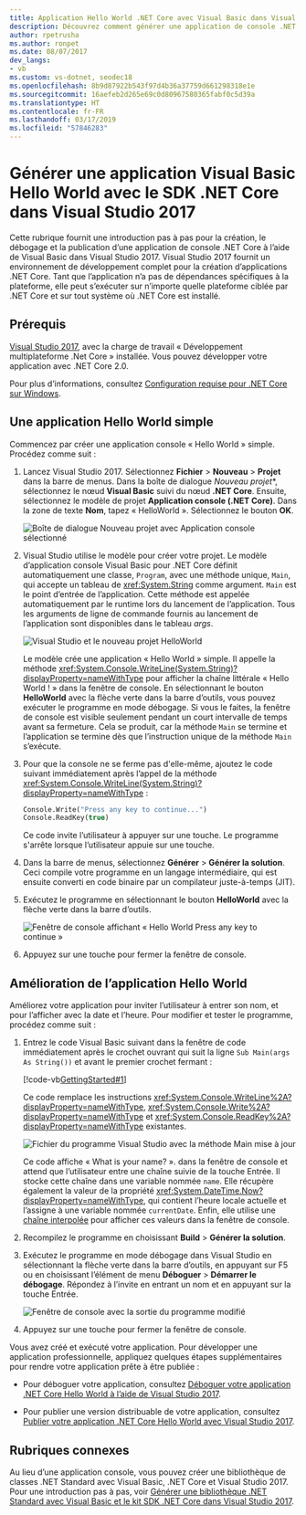 ```yaml
---
title: Application Hello World .NET Core avec Visual Basic dans Visual Studio 2017
description: Découvrez comment générer une application de console .NET Core simple avec Visual Basic à l’aide de Visual Studio 2017.
author: rpetrusha
ms.author: ronpet
ms.date: 08/07/2017
dev_langs:
- vb
ms.custom: vs-dotnet, seodec18
ms.openlocfilehash: 8b9d87922b543f97d4b36a37759d661298318e1e
ms.sourcegitcommit: 16aefeb2d265e69c0d80967580365fabf0c5d39a
ms.translationtype: HT
ms.contentlocale: fr-FR
ms.lasthandoff: 03/17/2019
ms.locfileid: "57846283"
---
```

# <a name="build-a-visual-basic-hello-world-application-with-the-net-core-sdk-in-visual-studio-2017"></a>Générer une application Visual Basic Hello World avec le SDK .NET Core dans Visual Studio 2017

Cette rubrique fournit une introduction pas à pas pour la création, le débogage et la publication d’une application de console .NET Core à l’aide de Visual Basic dans Visual Studio 2017. Visual Studio 2017 fournit un environnement de développement complet pour la création d’applications .NET Core. Tant que l’application n’a pas de dépendances spécifiques à la plateforme, elle peut s’exécuter sur n’importe quelle plateforme ciblée par .NET Core et sur tout système où .NET Core est installé.

## <a name="prerequisites"></a>Prérequis

[Visual Studio 2017](https://aka.ms/vsdownload?utm_source=mscom&utm_campaign=msdocs), avec la charge de travail « Développement multiplateforme .Net Core » installée. Vous pouvez développer votre application avec .NET Core 2.0.

Pour plus d’informations, consultez [Configuration requise pour .NET Core sur Windows](../../core/windows-prerequisites.md).

## <a name="a-simple-hello-world-application"></a>Une application Hello World simple

Commencez par créer une application console « Hello World » simple. Procédez comme suit :

1. Lancez Visual Studio 2017. Sélectionnez **Fichier** > **Nouveau** > **Projet** dans la barre de menus. Dans la boîte de dialogue *Nouveau projet*\*, sélectionnez le nœud **Visual Basic** suivi du nœud **.NET Core**. Ensuite, sélectionnez le modèle de projet **Application console (.NET Core)**. Dans la zone de texte **Nom**, tapez « HelloWorld ». Sélectionnez le bouton **OK**.

   ![Boîte de dialogue Nouveau projet avec Application console sélectionné](./media/vb-with-visual-studio/visual-studio-new-project.png)
   
1. Visual Studio utilise le modèle pour créer votre projet. Le modèle d’application console Visual Basic pour .NET Core définit automatiquement une classe, `Program`, avec une méthode unique, `Main`, qui accepte un tableau de <xref:System.String> comme argument. `Main` est le point d’entrée de l’application. Cette méthode est appelée automatiquement par le runtime lors du lancement de l’application. Tous les arguments de ligne de commande fournis au lancement de l’application sont disponibles dans le tableau *args*.

   ![Visual Studio et le nouveau projet HelloWorld](./media/vb-with-visual-studio/visual-studio-main-window.png)

   Le modèle crée une application « Hello World » simple. Il appelle la méthode <xref:System.Console.WriteLine(System.String)?displayProperty=nameWithType> pour afficher la chaîne littérale « Hello World ! » dans la fenêtre de console. En sélectionnant le bouton **HelloWorld** avec la flèche verte dans la barre d’outils, vous pouvez exécuter le programme en mode débogage. Si vous le faites, la fenêtre de console est visible seulement pendant un court intervalle de temps avant sa fermeture. Cela se produit, car la méthode `Main` se termine et l’application se termine dès que l’instruction unique de la méthode `Main` s’exécute.

1. Pour que la console ne se ferme pas d'elle-même, ajoutez le code suivant immédiatement après l’appel de la méthode <xref:System.Console.WriteLine(System.String)?displayProperty=nameWithType> :

   ```vb
   Console.Write("Press any key to continue...")
   Console.ReadKey(true)
   ```
   Ce code invite l’utilisateur à appuyer sur une touche. Le programme s'arrête lorsque l’utilisateur appuie sur une touche.

1. Dans la barre de menus, sélectionnez **Générer** > **Générer la solution**. Ceci compile votre programme en un langage intermédiaire, qui est ensuite converti en code binaire par un compilateur juste-à-temps (JIT).

1. Exécutez le programme en sélectionnant le bouton **HelloWorld** avec la flèche verte dans la barre d’outils.

   ![Fenêtre de console affichant « Hello World Press any key to continue »](./media/with-visual-studio/hello-world-console.png)

1. Appuyez sur une touche pour fermer la fenêtre de console.

## <a name="enhancing-the-hello-world-application"></a>Amélioration de l’application Hello World

Améliorez votre application pour inviter l’utilisateur à entrer son nom, et pour l’afficher avec la date et l’heure. Pour modifier et tester le programme, procédez comme suit :

1. Entrez le code Visual Basic suivant dans la fenêtre de code immédiatement après le crochet ouvrant qui suit la ligne `Sub Main(args As String())` et avant le premier crochet fermant :

   [!code-vb[GettingStarted#1](../../../samples/snippets/core/tutorials/vb-with-visual-studio/helloworld.vb#1)]

   Ce code remplace les instructions <xref:System.Console.WriteLine%2A?displayProperty=nameWithType>, <xref:System.Console.Write%2A?displayProperty=nameWithType> et <xref:System.Console.ReadKey%2A?displayProperty=nameWithType> existantes.

   ![Fichier du programme Visual Studio avec la méthode Main mise à jour](./media/vb-with-visual-studio/visual-basic-code-window.png)

   Ce code affiche « What is your name? ». dans la fenêtre de console et attend que l’utilisateur entre une chaîne suivie de la touche Entrée. Il stocke cette chaîne dans une variable nommée `name`. Elle récupère également la valeur de la propriété <xref:System.DateTime.Now?displayProperty=nameWithType>, qui contient l’heure locale actuelle et l’assigne à une variable nommée `currentDate`. Enfin, elle utilise une [chaîne interpolée](../../visual-basic/programming-guide/language-features/strings/interpolated-strings.md) pour afficher ces valeurs dans la fenêtre de console.

1. Recompilez le programme en choisissant **Build** > **Générer la solution**.

1. Exécutez le programme en mode débogage dans Visual Studio en sélectionnant la flèche verte dans la barre d’outils, en appuyant sur F5 ou en choisissant l’élément de menu **Déboguer** > **Démarrer le débogage**. Répondez à l’invite en entrant un nom et en appuyant sur la touche Entrée.

   ![Fenêtre de console avec la sortie du programme modifié](./media/with-visual-studio/hello-world-update.png)

1. Appuyez sur une touche pour fermer la fenêtre de console.

Vous avez créé et exécuté votre application. Pour développer une application professionnelle, appliquez quelques étapes supplémentaires pour rendre votre application prête à être publiée :

- Pour déboguer votre application, consultez [Déboguer votre application .NET Core Hello World à l’aide de Visual Studio 2017](debugging-with-visual-studio.md).

- Pour publier une version distribuable de votre application, consultez [Publier votre application .NET Core Hello World avec Visual Studio 2017](publishing-with-visual-studio.md).

## <a name="related-topics"></a>Rubriques connexes

Au lieu d’une application console, vous pouvez créer une bibliothèque de classes .NET Standard avec Visual Basic, .NET Core et Visual Studio 2017. Pour une introduction pas à pas, voir [Générer une bibliothèque .NET Standard avec Visual Basic et le kit SDK .NET Core dans Visual Studio 2017](vb-library-with-visual-studio.md).
